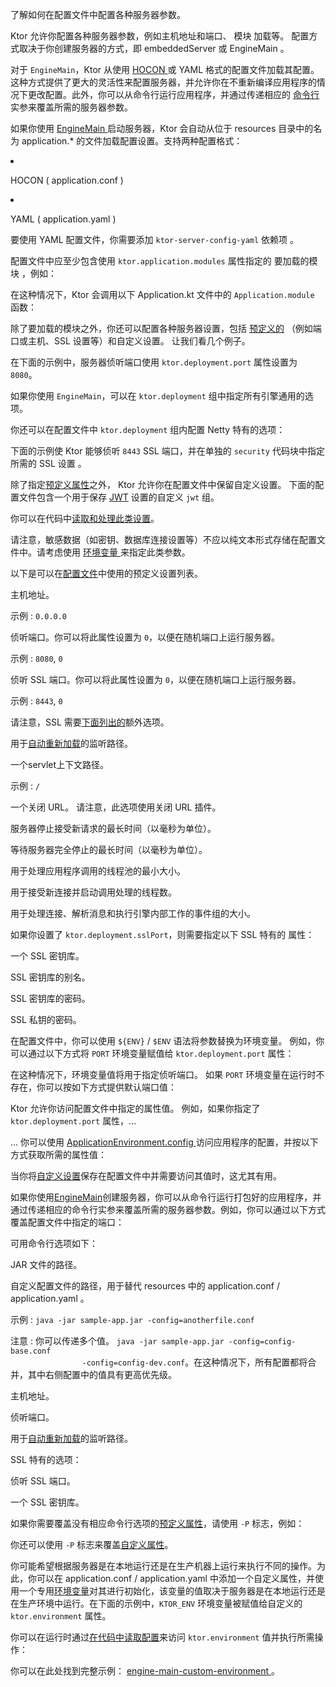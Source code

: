<topic xsi:noNamespaceSchemaLocation="https://resources.jetbrains.com/writerside/1.0/topic.v2.xsd"
       xmlns:xsi="http://www.w3.org/2001/XMLSchema-instance"
       title="文件中的配置"
       id="server-configuration-file" help-id="Configuration-file;server-configuration-in-file">
<show-structure for="chapter" depth="2"/>
<link-summary>
    了解如何在配置文件中配置各种服务器参数。
</link-summary>
<p>
    Ktor 允许你配置各种服务器参数，例如主机地址和端口、
    <Links href="/ktor/server-modules" summary="模块允许你通过路由分组来组织应用程序。">模块</Links>
    加载等。
    配置方式取决于你创建服务器的方式，即
    <Links href="/ktor/server-create-and-configure" summary="了解如何根据应用程序部署需求创建服务器。">
        embeddedServer 或 EngineMain
    </Links>
    。
</p>
<p>
    对于 <code>EngineMain</code>，Ktor 从使用
    <a href="https://github.com/lightbend/config/blob/master/HOCON.md">
        HOCON
    </a>
    或 YAML 格式的配置文件加载其配置。这种方式提供了更大的灵活性来配置服务器，并允许你在不重新编译应用程序的情况下更改配置。此外，你可以从命令行运行应用程序，并通过传递相应的
    <a href="#command-line">
        命令行
    </a>
    实参来覆盖所需的服务器参数。
</p>
<chapter title="概述" id="configuration-file-overview">
    <p>
        如果你使用
        <a href="#engine-main">
            EngineMain
        </a>
        启动服务器，Ktor 会自动从位于
        <Path>resources</Path>
        目录中的名为
        <Path>application.*</Path>
        的文件加载配置设置。支持两种配置格式：
    </p>
    <list>
        <li>
            <p>
                HOCON (
                <Path>application.conf</Path>
                )
            </p>
        </li>
        <li>
            <p>
                YAML (
                <Path>application.yaml</Path>
                )
            </p>
            <note>
                <p>
                    要使用 YAML 配置文件，你需要添加 <code>ktor-server-config-yaml</code>
                    <Links href="/ktor/server-dependencies" summary="了解如何向现有的 Gradle/Maven 项目添加 Ktor Server 依赖项。">
                        依赖项
                    </Links>
                    。
                </p>
            </note>
        </li>
    </list>
    <p>
        配置文件中应至少包含使用 <code>ktor.application.modules</code> 属性指定的
        <Links href="/ktor/server-modules" summary="模块允许你通过路由分组来组织应用程序。">
            要加载的模块
        </Links>
        ，例如：
    </p>
    <tabs group="config">
        <tab title="application.conf" group-key="hocon" id="application-conf-2">
            <code-block lang="shell" code="ktor {&#10;    application {&#10;        modules = [ com.example.ApplicationKt.module ]&#10;    }&#10;}"/>
        </tab>
        <tab title="application.yaml" group-key="yaml" id="application-yaml-2">
            <code-block lang="yaml" code="ktor:&#10;    application:&#10;        modules:&#10;            - com.example.ApplicationKt.module"/>
        </tab>
    </tabs>
    <p>
        在这种情况下，Ktor 会调用以下
        <Path>Application.kt</Path>
        文件中的 <code>Application.module</code> 函数：
    </p>
    <code-block lang="kotlin" code="package com.example&#10;&#10;import io.ktor.server.application.*&#10;import io.ktor.server.response.*&#10;import io.ktor.server.routing.*&#10;&#10;fun main(args: Array&lt;String&gt;): Unit = io.ktor.server.netty.EngineMain.main(args)&#10;&#10;fun Application.module() {&#10;    routing {&#10;        get(&quot;/&quot;) {&#10;            call.respondText(&quot;Hello, world!&quot;)&#10;        }&#10;    }&#10;}"/>
    <p>
        除了要加载的模块之外，你还可以配置各种服务器设置，包括
        <a href="#predefined-properties">预定义的</a>
        （例如端口或主机、SSL 设置等）和自定义设置。
        让我们看几个例子。
    </p>
    <chapter title="基本配置" id="config-basic">
        <p>
            在下面的示例中，服务器侦听端口使用 <code>ktor.deployment.port</code> 属性设置为 <code>8080</code>。
        </p>
        <tabs group="config">
            <tab title="application.conf" group-key="hocon" id="application-conf-3">
                <code-block lang="shell" code="ktor {&#10;    deployment {&#10;        port = 8080&#10;    }&#10;    application {&#10;        modules = [ com.example.ApplicationKt.module ]&#10;    }&#10;}"/>
            </tab>
            <tab title="application.yaml" group-key="yaml" id="application-yaml-3">
                <code-block lang="yaml" code="ktor:&#10;    deployment:&#10;        port: 8080&#10;    application:&#10;        modules:&#10;            - com.example.ApplicationKt.module"/>
            </tab>
        </tabs>
    </chapter>
    <chapter title="引擎配置" id="config-engine">
        <snippet id="engine-main-configuration">
            <p>
                如果你使用 <code>EngineMain</code>，可以在 <code>ktor.deployment</code> 组中指定所有引擎通用的选项。
            </p>
            <tabs group="config">
                <tab title="application.conf" group-key="hocon" id="engine-main-conf">
                    <code-block lang="shell" code="                            ktor {&#10;                                deployment {&#10;                                    connectionGroupSize = 2&#10;                                    workerGroupSize = 5&#10;                                    callGroupSize = 10&#10;                                    shutdownGracePeriod = 2000&#10;                                    shutdownTimeout = 3000&#10;                                }&#10;                            }"/>
                </tab>
                <tab title="application.yaml" group-key="yaml" id="engine-main-yaml">
                    <code-block lang="yaml" code="                           ktor:&#10;                               deployment:&#10;                                   connectionGroupSize: 2&#10;                                   workerGroupSize: 5&#10;                                   callGroupSize: 10&#10;                                   shutdownGracePeriod: 2000&#10;                                   shutdownTimeout: 3000"/>
                </tab>
            </tabs>
            <chapter title="Netty" id="netty-file">
                <p>
                    你还可以在配置文件中 <code>ktor.deployment</code> 组内配置 Netty 特有的选项：
                </p>
                <tabs group="config">
                    <tab title="application.conf" group-key="hocon" id="application-conf-1">
                        <code-block lang="shell" code="                               ktor {&#10;                                   deployment {&#10;                                       maxInitialLineLength = 2048&#10;                                       maxHeaderSize = 1024&#10;                                       maxChunkSize = 42&#10;                                   }&#10;                               }"/>
                    </tab>
                    <tab title="application.yaml" group-key="yaml" id="application-yaml-1">
                        <code-block lang="yaml" code="                               ktor:&#10;                                   deployment:&#10;                                       maxInitialLineLength: 2048&#10;                                       maxHeaderSize: 1024&#10;                                       maxChunkSize: 42"/>
                    </tab>
                </tabs>
            </chapter>
        </snippet>
    </chapter>
    <chapter title="SSL 配置" id="config-ssl">
        <p>
            下面的示例使 Ktor 能够侦听 <code>8443</code> SSL 端口，并在单独的 <code>security</code> 代码块中指定所需的
            <Links href="/ktor/server-ssl" summary="所需依赖项：io.ktor:ktor-network-tls-certificates 代码示例：ssl-engine-main, ssl-embedded-server">
                SSL 设置
            </Links>
            。
        </p>
        <tabs group="config">
            <tab title="application.conf" group-key="hocon" id="application-conf">
                <code-block lang="shell" code="ktor {&#10;    deployment {&#10;        port = 8080&#10;        sslPort = 8443&#10;    }&#10;    application {&#10;        modules = [ com.example.ApplicationKt.module ]&#10;    }&#10;&#10;    security {&#10;        ssl {&#10;            keyStore = keystore.jks&#10;            keyAlias = sampleAlias&#10;            keyStorePassword = foobar&#10;            privateKeyPassword = foobar&#10;        }&#10;    }&#10;}"/>
            </tab>
            <tab title="application.yaml" group-key="yaml" id="application-yaml">
                <code-block lang="yaml" code="ktor:&#10;    deployment:&#10;        port: 8080&#10;        sslPort: 8443&#10;    application:&#10;        modules:&#10;            - com.example.ApplicationKt.module&#10;&#10;    security:&#10;        ssl:&#10;            keyStore: keystore.jks&#10;            keyAlias: sampleAlias&#10;            keyStorePassword: foobar&#10;            privateKeyPassword: foobar"/>
            </tab>
        </tabs>
    </chapter>
    <chapter title="自定义配置" id="config-custom">
        <p>
            除了指定<a href="#predefined-properties">预定义属性</a>之外，
            Ktor 允许你在配置文件中保留自定义设置。
            下面的配置文件包含一个用于保存
            <a href="#jwt-settings">JWT</a>
            设置的自定义 <code>jwt</code> 组。
        </p>
        <tabs group="config">
            <tab title="application.conf" group-key="hocon" id="application-conf-4">
                <code-block lang="shell" code="ktor {&#10;    deployment {&#10;        port = 8080&#10;    }&#10;&#10;    application {&#10;        modules = [ com.example.ApplicationKt.main ]&#10;    }&#10;}&#10;&#10;jwt {&#10;    secret = &quot;secret&quot;&#10;    issuer = &quot;http://0.0.0.0:8080/&quot;&#10;    audience = &quot;http://0.0.0.0:8080/hello&quot;&#10;    realm = &quot;Access to 'hello'&quot;&#10;}"/>
            </tab>
            <tab title="application.yaml" group-key="yaml" id="application-yaml-4">
                <code-block lang="yaml" code="ktor:&#10;    deployment:&#10;        port: 8080&#10;    application:&#10;        modules:&#10;            - com.example.ApplicationKt.main&#10;&#10;jwt:&#10;    secret: &quot;secret&quot;&#10;    issuer: &quot;http://0.0.0.0:8080/&quot;&#10;    audience: &quot;http://0.0.0.0:8080/hello&quot;&#10;    realm: &quot;Access to 'hello'&quot;"/>
            </tab>
        </tabs>
        <p>
            你可以在代码中<a href="#read-configuration-in-code">读取和处理此类设置</a>。
        </p>
        <warning>
            <p>
                请注意，敏感数据（如密钥、数据库连接设置等）不应以纯文本形式存储在配置文件中。请考虑使用
                <a href="#environment-variables">
                    环境变量
                </a>
                来指定此类参数。
            </p>
        </warning>
    </chapter>
</chapter>
<chapter title="预定义属性" id="predefined-properties">
    <p>
        以下是可以在<a href="#configuration-file-overview">配置文件</a>中使用的预定义设置列表。
    </p>
    <deflist type="wide">
        <def title="ktor.deployment.host" id="ktor-deployment-host">
            <p>
                主机地址。
            </p>
            <p>
                <emphasis>示例</emphasis>
                : <code>0.0.0.0</code>
            </p>
        </def>
        <def title="ktor.deployment.port" id="ktor-deployment-port">
            <p>
                侦听端口。你可以将此属性设置为 <code>0</code>，以便在随机端口上运行服务器。
            </p>
            <p>
                <emphasis>示例</emphasis>
                : <code>8080</code>, <code>0</code>
            </p>
        </def>
        <def title="ktor.deployment.sslPort" id="ktor-deployment-ssl-port">
            <p>
                侦听 SSL 端口。你可以将此属性设置为 <code>0</code>，以便在随机端口上运行服务器。
            </p>
            <p>
                <emphasis>示例</emphasis>
                : <code>8443</code>, <code>0</code>
            </p>
            <note>
                <p>
                    请注意，SSL 需要<a href="#ssl">下面列出的</a>额外选项。
                </p>
            </note>
        </def>
        <def title="ktor.deployment.watch" id="ktor-deployment-watch">
            <p>
                用于<a href="#watch-paths">自动重新加载</a>的监听路径。
            </p>
        </def>
        <def title="ktor.deployment.rootPath" id="ktor-deployment-root-path">
            <p>
                一个<Links href="/ktor/server-war" summary="了解如何使用 WAR 归档在 Servlet 容器中运行和部署 Ktor 应用程序。">servlet</Links>上下文路径。
            </p>
            <p>
                <emphasis>示例</emphasis>
                : <code>/</code>
            </p>
        </def>
        <def title="ktor.deployment.shutdown.url" id="ktor-deployment-shutdown-url">
            <p>
                一个关闭 URL。
                请注意，此选项使用<Links href="/ktor/server-shutdown-url" summary="代码示例： %example_name%">关闭 URL</Links> 插件。
            </p>
        </def>
        <def title="ktor.deployment.shutdownGracePeriod" id="ktor-deployment-shutdown-grace-period">
            <p>
                服务器停止接受新请求的最长时间（以毫秒为单位）。
            </p>
        </def>
        <def title="ktor.deployment.shutdownTimeout" id="ktor-deployment-shutdown-timeout">
            <p>
                等待服务器完全停止的最长时间（以毫秒为单位）。
            </p>
        </def>
        <def title="ktor.deployment.callGroupSize" id="ktor-deployment-call-group-size">
            <p>
                用于处理应用程序调用的线程池的最小大小。
            </p>
        </def>
        <def title="ktor.deployment.connectionGroupSize" id="ktor-deployment-connection-group-size">
            <p>
                用于接受新连接并启动调用处理的线程数。
            </p>
        </def>
        <def title="ktor.deployment.workerGroupSize" id="ktor-deployment-worker-group-size">
            <p>
                用于处理连接、解析消息和执行引擎内部工作的事件组的大小。
            </p>
        </def>
    </deflist>
    <p id="ssl">
        如果你设置了 <code>ktor.deployment.sslPort</code>，则需要指定以下
        <Links href="/ktor/server-ssl" summary="所需依赖项：io.ktor:ktor-network-tls-certificates 代码示例：ssl-engine-main, ssl-embedded-server">
            SSL 特有的
        </Links>
        属性：
    </p>
    <deflist type="wide">
        <def title="ktor.security.ssl.keyStore" id="ktor-security-ssl-keystore">
            <p>
                一个 SSL 密钥库。
            </p>
        </def>
        <def title="ktor.security.ssl.keyAlias" id="ktor-security-ssl-key-alias">
            <p>
                SSL 密钥库的别名。
            </p>
        </def>
        <def title="ktor.security.ssl.keyStorePassword" id="ktor-security-ssl-keystore-password">
            <p>
                SSL 密钥库的密码。
            </p>
        </def>
        <def title="ktor.security.ssl.privateKeyPassword" id="ktor-security-ssl-private-key-password">
            <p>
                SSL 私钥的密码。
            </p>
        </def>
    </deflist>
</chapter>
<chapter title="环境变量" id="environment-variables">
    <p>
        在配置文件中，你可以使用 <code>${ENV}</code> / <code>$ENV</code> 语法将参数替换为环境变量。
        例如，你可以通过以下方式将 <code>PORT</code> 环境变量赋值给 <code>ktor.deployment.port</code> 属性：
    </p>
    <tabs group="config">
        <tab title="application.conf" group-key="hocon" id="env-var-conf">
            <code-block lang="shell" code="                    ktor {&#10;                        deployment {&#10;                            port = ${PORT}&#10;                        }&#10;                    }"/>
        </tab>
        <tab title="application.yaml" group-key="yaml" id="env-var-yaml">
            <code-block lang="yaml" code="                    ktor:&#10;                        deployment:&#10;                            port: $PORT"/>
        </tab>
    </tabs>
    <p>
        在这种情况下，环境变量值将用于指定侦听端口。
        如果 <code>PORT</code> 环境变量在运行时不存在，你可以按如下方式提供默认端口值：
    </p>
    <tabs group="config">
        <tab title="application.conf" group-key="hocon" id="config-conf">
            <code-block lang="shell" code="                    ktor {&#10;                        deployment {&#10;                            port = 8080&#10;                            port = ${?PORT}&#10;                        }&#10;                    }"/>
        </tab>
        <tab title="application.yaml" group-key="yaml" id="config-yaml">
            <code-block lang="yaml" code="                    ktor:&#10;                        deployment:&#10;                            port: &quot;$PORT:8080&quot;"/>
        </tab>
    </tabs>
</chapter>
<chapter title="在代码中读取配置" id="read-configuration-in-code">
    <p>
        Ktor 允许你访问配置文件中指定的属性值。
        例如，如果你指定了 <code>ktor.deployment.port</code> 属性，...
    </p>
    <tabs group="config">
        <tab title="application.conf" group-key="hocon" id="config-conf-1">
            <code-block lang="shell" code="                    ktor {&#10;                        deployment {&#10;                            port = 8080&#10;                        }&#10;                    }"/>
        </tab>
        <tab title="application.yaml" group-key="yaml" id="config-yaml-1">
            <code-block lang="yaml" code="                    ktor:&#10;                        deployment:&#10;                            port: 8080"/>
        </tab>
    </tabs>
    <p>
        ... 你可以使用
        <a href="https://api.ktor.io/ktor-server/ktor-server-core/io.ktor.server.application/-application-environment/config.html">
            ApplicationEnvironment.config
        </a>
        访问应用程序的配置，并按以下方式获取所需的属性值：
    </p>
    <code-block lang="kotlin" code="            import io.ktor.server.application.*&#10;            import io.ktor.server.response.*&#10;            import io.ktor.server.routing.*&#10;&#10;            fun Application.module() {&#10;                val port = environment.config.propertyOrNull(&quot;ktor.deployment.port&quot;)?.getString() ?: &quot;8080&quot;&#10;                routing {&#10;                    get {&#10;                        call.respondText(&quot;Listening on port $port&quot;)&#10;                    }&#10;                }&#10;            }"/>
    <p>
        当你将<a href="#custom-property">自定义设置</a>保存在配置文件中并需要访问其值时，这尤其有用。
    </p>
</chapter>
<chapter title="命令行" id="command-line">
    <p>
        如果你使用<a href="#engine-main">EngineMain</a>创建服务器，你可以从命令行运行<Links href="/ktor/server-fatjar" summary="了解如何使用 Ktor Gradle 插件创建和运行可执行 fat JAR。">打包好的应用程序</Links>，并通过传递相应的命令行实参来覆盖所需的服务器参数。例如，你可以通过以下方式覆盖配置文件中指定的端口：
    </p>
    <code-block lang="shell" code="            java -jar sample-app.jar -port=8080"/>
    <p>
        可用命令行选项如下：
    </p>
    <deflist type="narrow">
        <def title="-jar" id="jar">
            <p>
                JAR 文件的路径。
            </p>
        </def>
        <def title="-config" id="config">
            <p>
                自定义配置文件的路径，用于替代 resources 中的
                <Path>application.conf</Path>
                /
                <Path>application.yaml</Path>
                。
            </p>
            <p>
                <emphasis>示例</emphasis>
                : <code>java -jar sample-app.jar -config=anotherfile.conf</code>
            </p>
            <p>
                <emphasis>注意</emphasis>
                : 你可以传递多个值。 <code>java -jar sample-app.jar -config=config-base.conf
                -config=config-dev.conf</code>。在这种情况下，所有配置都将合并，其中右侧配置中的值具有更高优先级。
            </p>
        </def>
        <def title="-host" id="host">
            <p>
                主机地址。
            </p>
        </def>
        <def title="-port" id="port">
            <p>
                侦听端口。
            </p>
        </def>
        <def title="-watch" id="watch">
            <p>
                用于<a href="#watch-paths">自动重新加载</a>的监听路径。
            </p>
        </def>
    </deflist>
    <p>
        <Links href="/ktor/server-ssl" summary="所需依赖项：io.ktor:ktor-network-tls-certificates 代码示例：ssl-engine-main, ssl-embedded-server">SSL 特有的</Links>选项：
    </p>
    <deflist type="narrow">
        <def title="-sslPort" id="ssl-port">
            <p>
                侦听 SSL 端口。
            </p>
        </def>
        <def title="-sslKeyStore" id="ssl-keystore">
            <p>
                一个 SSL 密钥库。
            </p>
        </def>
    </deflist>
    <p>
        如果你需要覆盖没有相应命令行选项的<a href="#predefined-properties">预定义属性</a>，请使用 <code>-P</code> 标志，例如：
    </p>
    <code-block code="            java -jar sample-app.jar -P:ktor.deployment.callGroupSize=7"/>
    <p>
        你还可以使用 <code>-P</code> 标志来覆盖<a href="#config-custom">自定义属性</a>。
    </p>
</chapter>
<chapter title="示例：如何使用自定义属性指定环境" id="custom-property">
    <p>
        你可能希望根据服务器是在本地运行还是在生产机器上运行来执行不同的操作。为此，你可以在
        <Path>application.conf</Path>
        /
        <Path>application.yaml</Path>
        中添加一个自定义属性，并使用一个专用<a href="#environment-variables">环境变量</a>对其进行初始化，该变量的值取决于服务器是在本地运行还是在生产环境中运行。在下面的示例中，<code>KTOR_ENV</code> 环境变量被赋值给自定义的 <code>ktor.environment</code> 属性。
    </p>
    <tabs group="config">
        <tab title="application.conf" group-key="hocon" id="application-conf-5">
            <code-block code="ktor {&#10;    environment = ${?KTOR_ENV}&#10;}"/>
        </tab>
        <tab title="application.yaml" group-key="yaml" id="application-yaml-5">
            <code-block lang="yaml" code="ktor:&#10;                environment: $?KTOR_ENV"/>
        </tab>
    </tabs>
    <p>
        你可以在运行时通过<a href="#read-configuration-in-code">在代码中读取配置</a>来访问 <code>ktor.environment</code> 值并执行所需操作：
    </p>
    <code-block lang="kotlin" code="import io.ktor.server.application.*&#10;import io.ktor.server.response.*&#10;import io.ktor.server.routing.*&#10;&#10;fun Application.module() {&#10;    val env = environment.config.propertyOrNull(&quot;ktor.environment&quot;)?.getString()&#10;    routing {&#10;        get {&#10;            call.respondText(when (env) {&#10;                &quot;dev&quot; -&gt; &quot;Development&quot;&#10;                &quot;prod&quot; -&gt; &quot;Production&quot;&#10;                else -&gt; &quot;...&quot;&#10;            })&#10;        }&#10;    }&#10;}"/>
    <p>
        你可以在此处找到完整示例：
        <a href="https://github.com/ktorio/ktor-documentation/tree/%ktor_version%/codeSnippets/snippets/engine-main-custom-environment">
            engine-main-custom-environment
        </a>。
    </p>
</chapter>